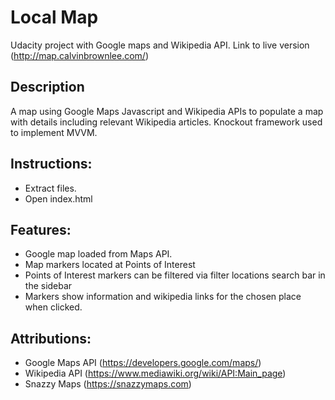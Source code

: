 # Local Map

Udacity project with Google maps and Wikipedia API.
Link to live version
(http://map.calvinbrownlee.com/)

## Description
A map using Google Maps Javascript and Wikipedia APIs to populate a map with details including relevant Wikipedia articles. 
Knockout framework used to implement MVVM.

## Instructions:
* Extract files.
* Open index.html

## Features:
* Google map loaded from Maps API.
* Map markers located at Points of Interest
* Points of Interest markers can be filtered via filter locations search bar in the sidebar
* Markers show information and wikipedia links for the chosen place when clicked.

## Attributions:
* Google Maps API
(https://developers.google.com/maps/)
* Wikipedia API
(https://www.mediawiki.org/wiki/API:Main_page)
* Snazzy Maps
(https://snazzymaps.com)
